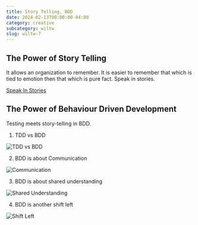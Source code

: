 ```yaml
---
title: Story Telling, BDD
date: 2024-02-13T00:00:00-04:00
category: creative
subcategory: wiltw
slug: wiltw-7
---
```


## The Power of Story Telling

It allows an organization to remember.
It is easier to remember that which is tied to emotion then that which is pure fact.
Speak in stories.

[Speak In Stories](https://boz.com/articles/speak-in-stories)

## The Power of Behaviour Driven Development
Testing meets story-telling in BDD.

1. TDD vs BDD 

![TDD vs BDD](/images/BDD1.png)

2. BDD is about Communication

![Communication](/images/BDD2.png)

3. BDD is about shared understanding

![Shared Understanding](/images/BDD3.png)

4. BDD is another shift left

![Shift Left](/images/BDD4.png)
